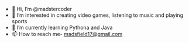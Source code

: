 - 👋 Hi, I’m @madstercoder
- 👀 I’m interested in creating video games, listening to music and playing sports
- 🌱 I’m currently learning Pythona and Java
- 📫 How to reach me- madsfield17@gmail.com

